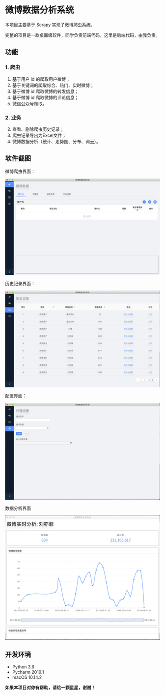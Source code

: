 # 微博数据分析系统
本项目主要基于 Scrapy 实现了微博爬虫系统。

完整的项目是一款桌面级软件，同学负责前端代码，这里是后端代码，由我负责。

## 功能
### 1. 爬虫
1. 基于用户 id 的爬取用户微博；
2. 基于关键词的爬取综合、热门、实时微博；
3. 基于微博 id 爬取微博的转发信息；
4. 基于微博 id 爬取微博的评论信息；
5. 微信公众号爬取。

### 2. 业务
2. 查看、删除爬虫历史记录；
2. 爬虫记录导出为Excel文件；
3. 微博数据分析（统计、走势图、分布、词云）。

## 软件截图

微博爬虫界面：

![2](https://github.com/cz95/weibo_scrapy/blob/master/pic/2.png)

历史记录界面：

![3](https://github.com/cz95/weibo_scrapy/blob/master/pic/3.png)

配置界面：

![4](https://github.com/cz95/weibo_scrapy/blob/master/pic/4.png)

数据分析界面

![5](https://github.com/cz95/weibo_scrapy/blob/master/pic/5.png)

## 开发环境
- Python 3.6
- Pycharm 2019.1
- macOS 10.14.2



**如果本项目对你有帮助，请给一颗星星，谢谢！**